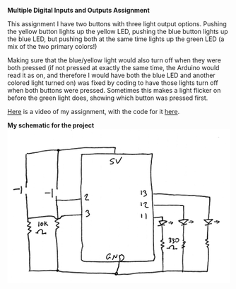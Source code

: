 **Multiple Digital Inputs and Outputs Assignment**

This assignment I have two buttons with three light output options. Pushing the yellow button lights up the yellow LED, pushing the blue button lights up the blue LED, but pushing both at the same time lights up the green LED (a mix of the two primary colors!)

Making sure that the blue/yellow light would also turn off when they were both pressed (if not pressed at exactly the same time, the Arduino would read it as on, and therefore I would have both the blue LED and another colored light turned on) was fixed by coding to have those lights turn off when both buttons were pressed. Sometimes this makes a light flicker on before the green light does, showing which button was pressed first.

[Here](https://youtu.be/HS56A2f-eK4) is a video of my assignment, with the code for it [here](/February11/ArduinoCode.ino).


**My schematic for the project**
![](IMG_8028.jpg)

